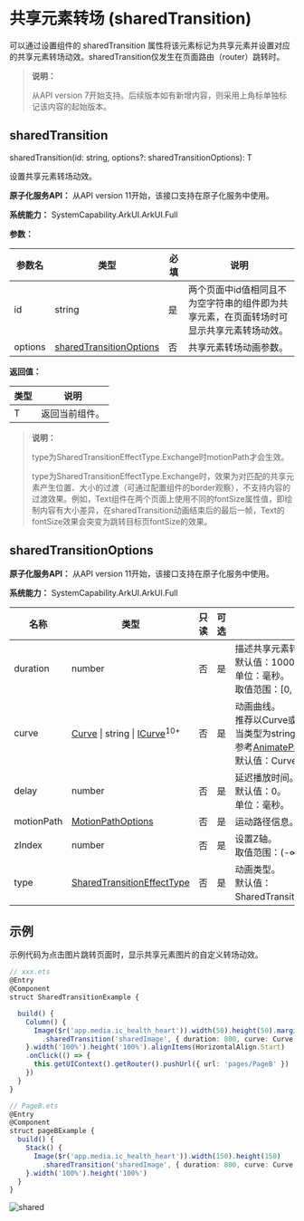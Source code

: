 # 共享元素转场 (sharedTransition)
<!--Kit: ArkUI-->
<!--Subsystem: ArkUI-->
<!--Owner: @CCFFWW-->
<!--SE: @yangfan229-->
<!--TSE: @lxl007-->

可以通过设置组件的 sharedTransition 属性将该元素标记为共享元素并设置对应的共享元素转场动效。sharedTransition仅发生在页面路由（router）跳转时。

> **说明：**
>
> 从API version 7开始支持。后续版本如有新增内容，则采用上角标单独标记该内容的起始版本。

## sharedTransition

sharedTransition(id: string, options?: sharedTransitionOptions): T

设置共享元素转场动效。

**原子化服务API：** 从API version 11开始，该接口支持在原子化服务中使用。

**系统能力：** SystemCapability.ArkUI.ArkUI.Full

**参数：**

| 参数名 | 类型   | 必填 | 说明                                                         |
| ------ | ------ | ---- | ------------------------------------------------------------ |
|      id          |  string         | 是                                         |    两个页面中id值相同且不为空字符串的组件即为共享元素，在页面转场时可显示共享元素转场动效。|
|     options          |  [sharedTransitionOptions](#sharedtransitionoptions)       | 否     |  共享元素转场动画参数。 |

**返回值：**

| 类型 | 说明 |
| --- | --- |
|  T | 返回当前组件。 |

> **说明：**
>
> type为SharedTransitionEffectType.Exchange时motionPath才会生效。
>
> type为SharedTransitionEffectType.Exchange时，效果为对匹配的共享元素产生位置、大小的过渡（可通过配置组件的border观察），不支持内容的过渡效果。例如，Text组件在两个页面上使用不同的fontSize属性值，即绘制内容有大小差异，在sharedTransition动画结束后的最后一帧，Text的fontSize效果会突变为跳转目标页fontSize的效果。

## sharedTransitionOptions

**原子化服务API：** 从API version 11开始，该接口支持在原子化服务中使用。

**系统能力：** SystemCapability.ArkUI.ArkUI.Full

| 名称              | 类型      | 只读 |  可选     | 说明                                                     |
| ----------------- | -------------|------- | ------- | --------------------------------------------------------------|
| duration          |     number   |  否  |    是          | 描述共享元素转场动效播放时长。<br>默认值：1000。 <br>单位：毫秒。<br/>取值范围：[0, +∞)。 |
| curve             |      [Curve](ts-appendix-enums.md#curve)&nbsp;\|&nbsp;string&nbsp;\|&nbsp;[ICurve](../js-apis-curve.md#icurve9)<sup>10+</sup>  | 否 | 是 | 动画曲线。<br/>推荐以Curve或ICurve形式指定。<br/>当类型为string时，为动画插值曲线，取值参考[AnimateParam](./ts-explicit-animation.md#animateparam对象说明)的curve参数。<br/>默认值：Curve.Linear |
| delay          |     number   |  否  |  是         | 延迟播放时间。<br>默认值：0。 <br>单位：毫秒。 |
| motionPath          | [MotionPathOptions](./ts-motion-path-animation.md)  |  否   |  是        | 运动路径信息。 |
| zIndex          |     number   |  否   |   是           | 设置Z轴。<br/>取值范围：(-∞, +∞)。 |
| type           |     [SharedTransitionEffectType](ts-appendix-enums.md#sharedtransitioneffecttype)   |  否  |  是 | 动画类型。<br>默认值：SharedTransitionEffectType.Exchange。 |


## 示例

  示例代码为点击图片跳转页面时，显示共享元素图片的自定义转场动效。 

```ts
// xxx.ets
@Entry
@Component
struct SharedTransitionExample {

  build() {
    Column() {
      Image($r('app.media.ic_health_heart')).width(50).height(50).margin({ left: 20, top: 20 })
        .sharedTransition('sharedImage', { duration: 800, curve: Curve.Linear, delay: 100 }) 
    }.width('100%').height('100%').alignItems(HorizontalAlign.Start)
    .onClick(() => {
      this.getUIContext().getRouter().pushUrl({ url: 'pages/PageB' })
    })
  }
}
```

```ts
// PageB.ets
@Entry
@Component
struct pageBExample {
  build() {
    Stack() {
      Image($r('app.media.ic_health_heart')).width(150).height(150)
        .sharedTransition('sharedImage', { duration: 800, curve: Curve.Linear, delay: 100 })
    }.width('100%').height('100%')
  }
}
```

![shared](figures/shared.gif)